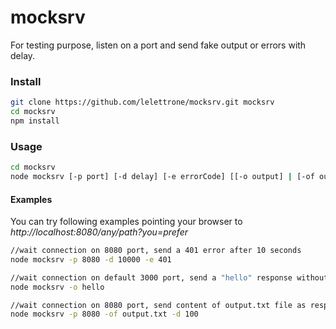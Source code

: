 # mocksrv
For testing purpose, listen on a port and send fake output or errors with delay.

### Install
```bash
git clone https://github.com/lelettrone/mocksrv.git mocksrv
cd mocksrv
npm install
```

### Usage
```bash
cd mocksrv
node mocksrv [-p port] [-d delay] [-e errorCode] [[-o output] | [-of outputFile]]
```

#### Examples
You can try following examples pointing your browser to *http://localhost:8080/any/path?you=prefer*

```bash
//wait connection on 8080 port, send a 401 error after 10 seconds
node mocksrv -p 8080 -d 10000 -e 401
```

```bash
//wait connection on default 3000 port, send a "hello" response without delay
node mocksrv -o hello
```

```bash
//wait connection on 8080 port, send content of output.txt file as response after 100 ms
node mocksrv -p 8080 -of output.txt -d 100
```